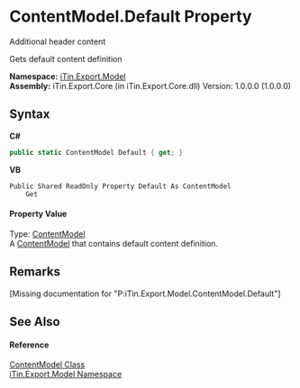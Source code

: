 # ContentModel.Default Property 
Additional header content 

Gets default content definition

**Namespace:**&nbsp;<a href="N_iTin_Export_Model">iTin.Export.Model</a><br />**Assembly:**&nbsp;iTin.Export.Core (in iTin.Export.Core.dll) Version: 1.0.0.0 (1.0.0.0)

## Syntax

**C#**<br />
``` C#
public static ContentModel Default { get; }
```

**VB**<br />
``` VB
Public Shared ReadOnly Property Default As ContentModel
	Get
```


#### Property Value
Type: <a href="T_iTin_Export_Model_ContentModel">ContentModel</a><br />A <a href="T_iTin_Export_Model_ContentModel">ContentModel</a> that contains default content definition.

## Remarks
\[Missing <remarks> documentation for "P:iTin.Export.Model.ContentModel.Default"\]

## See Also


#### Reference
<a href="T_iTin_Export_Model_ContentModel">ContentModel Class</a><br /><a href="N_iTin_Export_Model">iTin.Export.Model Namespace</a><br />